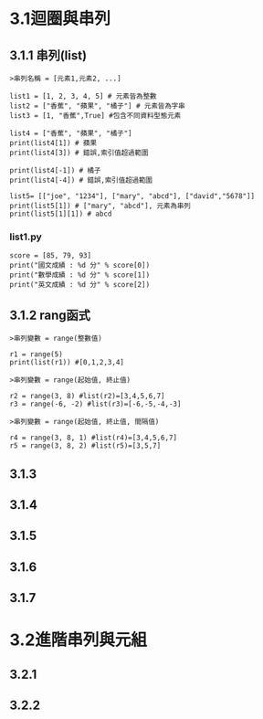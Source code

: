 # 3.1迴圈與串列
## 3.1.1 串列(list)
```
>串列名稱 = [元素1,元素2, ...]

list1 = [1, 2, 3, 4, 5] # 元素皆為整數
list2 = ["香蕉", "蘋果", "橘子"] # 元素皆為字串
list3 = [1, "香蕉",True] #包含不同資料型態元素

list4 = ["香蕉", "蘋果", "橘子"]
print(list4[1]) # 蘋果
print(list4[3]) # 錯誤,索引值超過範圍

print(list4[-1]) # 橘子
print(list4[-4]) # 錯誤,索引值超過範圍

list5= [["joe", "1234"], ["mary", "abcd"], ["david","5678"]]
print(list5[1]) # ["mary", "abcd"], 元素為串列
print(list5[1][1]) # abcd
```
### list1.py
```
score = [85, 79, 93]
print("國文成績 : %d 分" % score[0])
print("數學成績 : %d 分" % score[1])
print("英文成績 : %d 分" % score[2])
```
## 3.1.2 rang函式
```
>串列變數 = range(整數值)

r1 = range(5)
print(list(r1)) #[0,1,2,3,4]

>串列變數 = range(起始值, 終止值)

r2 = range(3, 8) #list(r2)=[3,4,5,6,7]
r3 = range(-6, -2) #list(r3)=[-6,-5,-4,-3]

>串列變數 = range(起始值, 終止值, 間隔值)

r4 = range(3, 8, 1) #list(r4)=[3,4,5,6,7]
r5 = range(3, 8, 2) #list(r5)=[3,5,7]
```
## 3.1.3
## 3.1.4
## 3.1.5
## 3.1.6
## 3.1.7
# 3.2進階串列與元組
## 3.2.1
## 3.2.2
